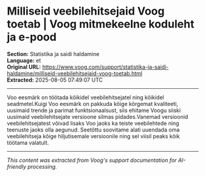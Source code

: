 # Milliseid veebilehitsejaid Voog toetab | Voog mitmekeelne koduleht ja e-pood

**Section:** Statistika ja saidi haldamine  
**Language:** et  
**Original URL:** https://www.voog.com/support/statistika-ja-saidi-haldamine/milliseid-veebilehitsejaid-voog-toetab.html  
**Extracted:** 2025-08-05 07:49:07 UTC

---

Voo eesmärk on töötada kõikidel veebilehitsejatel ning kõikidel seadmetel.Kuigi Voo eesmärk on pakkuda kõige kõrgemat kvaliteeti, uusimaid trende ja parimat funktsionaalsust, siis ehitame Voogu siiski uusimaid veebilehitsejate versioone silmas pidades.Vanemad versioonid veebilehitsejatest võivad lisaks Voo jaoks ka teiste veebilehtede ning teenuste jaoks olla aegunud. Seetõttu soovitame alati uuendada oma veebilehitseja kõige hiljutisemale versioonile ning sel viisil peaks kõik töötama valatult.

---

*This content was extracted from Voog's support documentation for AI-friendly processing.*
